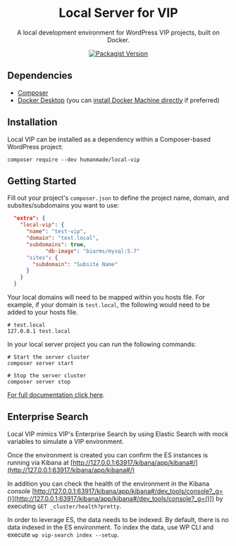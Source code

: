 <h1 align="center">Local Server for VIP</h1>

<p align="center">A local development environment for WordPress VIP projects, built on Docker.</p>

<p align="center"><a href="https://packagist.org/packages/humanmade/local-vip"><img alt="Packagist Version" src="https://img.shields.io/packagist/v/humanmade/local-vip.svg"></a></p>

## Dependencies

* [Composer](https://getcomposer.org/download/)
* [Docker Desktop](https://www.docker.com/get-started) (you can [install Docker Machine directly](https://docs.docker.com/machine/install-machine/) if preferred)

## Installation

Local VIP can be installed as a dependency within a Composer-based WordPress project:

`composer require --dev humanmade/local-vip`

## Getting Started

Fill out your project's `composer.json` to define the project name, domain, and subsites/subdomains you want to use:

```json
  "extra": {
    "local-vip": {
      "name": "test-vip",
      "domain": "text.local",
      "subdomains": true,
			"db-image": "biarms/mysql:5.7"
      "sites": {
        "subdomain": "Subsite Name"
      }
    }
  }
```

Your local domains will need to be mapped within you hosts file. For example, if your domain is `test.local`, the following would need to be added to your hosts file.

```
# test.local
127.0.0.1 test.local
```

In your local server project you can run the following commands:

```
# Start the server cluster
composer server start

# Stop the server cluster
composer server stop
```

[For full documentation click here](./docs).

## Enterprise Search

Local VIP mimics VIP's Enterprise Search by using Elastic Search with mock variables to simulate a VIP environment.

Once the environment is created you can confirm the ES instances is running via Kibana at [http://127.0.0.1:63917/kibana/app/kibana#/](http://127.0.0.1:63917/kibana/app/kibana#/)

In addition you can check the health of the environment in the Kibana console [http://127.0.0.1:63917/kibana/app/kibana#/dev_tools/console?_g=()](http://127.0.0.1:63917/kibana/app/kibana#/dev_tools/console?_g=()]) by executing `GET _cluster/health?pretty`.

In order to leverage ES, the data needs to be indexed. By default, there is no data indexed in the ES environment. To index the data, use WP CLI and execute `wp vip-search index --setup`.
